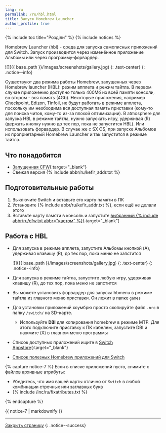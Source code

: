 ```yaml
---
lang: ru
permalink: /ru/hbl.html
title: Запуск Homebrew Launcher
author_profile: true
---
```


{% include toc title="Розділи" %}
{% include notices %}

Homebrew Launcher (hbl) - среда для запуска самописных приложений для Switch. Запуск производится через изменённое приложение Альбомы или через программу-форвардер.

![]({{ base_path }}/images/screenshots/gallery.jpg) 
{: .text-center}
{: .notice--info}

Существуют два режима работы Homebrew, запущенных через Homebrew launcher (HBL): режим апплета и режим тайтла. В первом случае приложению доступно только 400Мб из всей памяти консоли, во втором - вся память (4Gb). Некоторые приложения, например Checkpoint, Edizon, Tinfoil, не будут работать в режиме апплета, поскольку им необходима вся доступная память приставки (кому-то для поиска читов, кому-то из-за плохой оптимизации). В atmosphere для запуска HBL в режиме тайтла, нужно запускать игру, удерживая (R) (держать кнопку нужно до тех пор, пока не запустится HBL). Или использовать форвардер. В случае же с SX OS, при запуске Альбомов их проприетарный Homebrew Launcher и так запустится в режиме тайтла. 

## Что понадобится

* [Запущенная CFW](/ru/cfw){:target="_blank"}
* Свежая версия {% include abbr/ru/kefir_addr.txt %}

## Подготовительные работы

1. Выключите Switch и вставьте его карту памяти в ПК 
1. Установите {% include abbr/ru/kefir_addr.txt %}, если ещё не делали этого
1. Вставьте карту памяти в консоль и запустите [выбранный {% include abbr/ru/cfw.txt abbr="кастом" %}](/ru/cfw){:target="_blank"}

##  Работа с HBL

* Для запуска в режиме апплета, запустите Альбомы кнопкой (A), удерживая клавишу (R), до тех пор, пока меню не запстится

    ![]({{ base_path }}/images/screenshots/gallery.jpg) 
    {: .text-center}
    {: .notice--info}

* Для запуска в режиме тайтла, запустите любую игру, удерживая клавишу (R), до тех пор, пока меню не запстится
* Вы можете установить форвардер для запуска hbmenu в режиме тайтла из главного меню приставки. Он лежит в папке `games`
* Для установки приложений хоумбрю просто скопируйте файл `.nro` в папку `/switch/` на SD-карте.
    * Используйте **DBI** для копирования homebrew в режиме MTP. Для этого подключите приставку к ПК кабелем, запустите DBI и нажмите (X) в главном меню программы
* Список доступных приложений ищите в [Switch Appstore](https://www.switchbru.com/appstore/#/){:target="_blank"}
* [Список полезных Homebrew приложений для Switch](https://vk.com/@pg_testing-homebrew-apps-for-switch)

{% capture notice-7 %}
Если в списке приложений пусто, снимите с файлов архивные атрибуты: 

* Убедитесь, что имя вашей карты отлично от `Switch` в любой комбинации строчных или заглавных букв
* {% include /inc/ru/fixatributes.txt %}

{% endcapture %}

<div class="notice--warning">{{ notice-7 | markdownify }}</div>

___

[Закрыть страницу](javascript:window.close();)
{: .notice--success}
